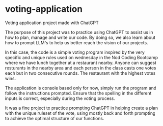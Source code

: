 # voting-application
 Voting application project made with ChatGPT

The purpose of this project was to practice using ChatGPT to assist us in how to plan, manage and write our code. By doing so, we also learn about how to prompt LLM's to help us better reach the vision of our projects.

In this case, the code is a simple voting program inspired by the very specific and unique rules used on wednesday in the Nod Coding Bootcamp where we have lunch together at a restaurant nearby. Anyone can suggest resturants in the nearby area and each person in the class casts one votes each but in two consecutive rounds. The restaurant with the highest votes wins. 

The application is console based only for now, simply run the program and follow the instructions prompted. Ensure that the spelling in the different inputs is correct, especially during the voting process. 

It was a fine project to practice prompting ChatGPT in helping create a plan with the unique ruleset of the vote, using mostly back and forth prompting to achieve the optimal structure of our functions. 